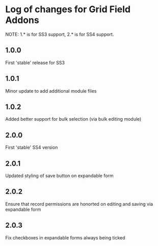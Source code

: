 # Log of changes for Grid Field Addons

NOTE: 1.* is for SS3 support, 2.* is for SS4 support.

## 1.0.0

First 'stable' release for SS3

## 1.0.1

Minor update to add additional module files

## 1.0.2

Added better support for bulk selection (via bulk editing module)

## 2.0.0

First 'stable' SS4 version

## 2.0.1

Updated styling of save button on expandable form

## 2.0.2

Ensure that record permissions are honorted on editing and saving via expandable form 

## 2.0.3

Fix checkboxes in expandable forms always being ticked
